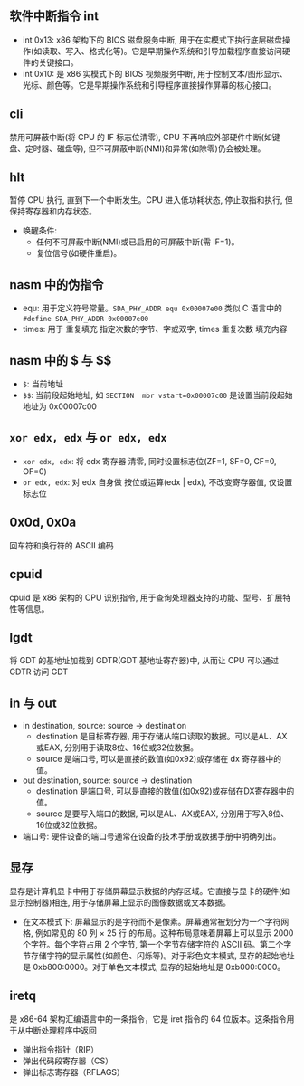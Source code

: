 ## 软件中断指令 int
- int 0x13: x86 架构下的 BIOS 磁盘服务中断, 用于在实模式下执行底层磁盘操作(如读取、写入、格式化等)。它是早期操作系统和引导加载程序直接访问硬件的关键接口。
- int 0x10: 是 x86 实模式下的 BIOS 视频服务中断, 用于控制文本/图形显示、光标、颜色等。它是早期操作系统和引导程序直接操作屏幕的核心接口。

## cli
禁用可屏蔽中断(将 CPU 的 IF 标志位清零), CPU 不再响应外部硬件中断(如键盘、定时器、磁盘等), 但不可屏蔽中断(NMI)和异常(如除零)仍会被处理。
## hlt
暂停 CPU 执行, 直到下一个中断发生。CPU 进入低功耗状态, 停止取指和执行, 但保持寄存器和内存状态。
- 唤醒条件: 
    - 任何不可屏蔽中断(NMI)或已启用的可屏蔽中断(需 IF=1)。
    - 复位信号(如硬件重启)。

## nasm 中的伪指令
- equ: 用于定义符号常量。`SDA_PHY_ADDR equ 0x00007e00` 类似 C 语言中的 `#define SDA_PHY_ADDR 0x00007e00`
- times: 用于 重复填充 指定次数的字节、字或双字, times 重复次数 填充内容


## nasm 中的 $ 与 $$
- `$`: 当前地址
- `$$`: 当前段起始地址, 如 `SECTION  mbr vstart=0x00007c00` 是设置当前段起始地址为 0x00007c00

## `xor edx, edx` 与 `or edx, edx`
- `xor edx, edx`: 将 edx 寄存器 清零, 同时设置标志位(ZF=1, SF=0, CF=0, OF=0)
- `or edx, edx`: 对 edx 自身做 按位或运算(edx | edx), 不改变寄存器值, 仅设置标志位

## 0x0d, 0x0a
回车符和换行符的 ASCII 编码

## cpuid
cpuid 是 x86 架构的 CPU 识别指令, 用于查询处理器支持的功能、型号、扩展特性等信息。

## lgdt
将 GDT 的基地址加载到 GDTR(GDT 基地址寄存器)中, 从而让 CPU 可以通过 GDTR 访问 GDT

## in 与 out
- in destination, source: source -> destination
    - destination 是目标寄存器, 用于存储从端口读取的数据。可以是AL、AX或EAX, 分别用于读取8位、16位或32位数据。
    - source 是端口号, 可以是直接的数值(如0x92)或存储在 dx 寄存器中的值。
- out destination, source: source -> destination
    - destination 是端口号, 可以是直接的数值(如0x92)或存储在DX寄存器中的值。
    - source 是要写入端口的数据, 可以是AL、AX或EAX, 分别用于写入8位、16位或32位数据。
- 端口号: 硬件设备的端口号通常在设备的技术手册或数据手册中明确列出。

## 显存
显存是计算机显卡中用于存储屏幕显示数据的内存区域。它直接与显卡的硬件(如显示控制器)相连, 用于存储屏幕上显示的图像数据或文本数据。

- 在文本模式下: 屏幕显示的是字符而不是像素。屏幕通常被划分为一个字符网格, 例如常见的 80 列 × 25 行 的布局。这种布局意味着屏幕上可以显示 2000 个字符。每个字符占用 2 个字节, 第一个字节存储字符的 ASCII 码。第二个字节存储字符的显示属性(如颜色、闪烁等)。对于彩色文本模式, 显存的起始地址是 0xb800:0000。对于单色文本模式, 显存的起始地址是 0xb000:0000。

## iretq
是 x86-64 架构汇编语言中的一条指令，它是 iret 指令的 64 位版本。这条指令用于从中断处理程序中返回
- 弹出指令指针（RIP）
- 弹出代码段寄存器（CS）
- 弹出标志寄存器（RFLAGS）